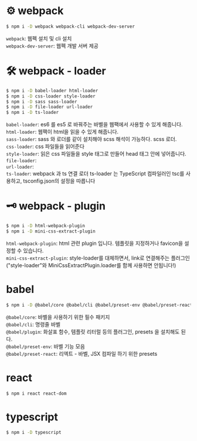# ⚙️ webpack

```bash
$ npm i -D webpack webpack-cli webpack-dev-server
```

`webpack`: 웹펙 설치 및 cli 설치  
`webpack-dev-server`: 웹펙 개발 서버 제공

# 🛠 webpack - loader

```bash
$ npm i -D babel-loader html-loader
$ npm i -D css-loader style-loader
$ npm i -D sass sass-loader
$ npm i -D file-loader url-loader
$ npm i -D ts-loader
```

`babel-loader`: es6 를 es5 로 바꿔주는 바벨을 웹팩에서 사용할 수 있게 해줍니다.  
`html-loader`: 웹팩이 html을 읽을 수 있게 해줍니다.  
`sass-loader`: sass 와 로더를 같이 설치해야 scss 해석이 가능하다. scss 로더.  
`css-loader`: css 파일들을 읽어준다  
`style-loader`: 읽은 css 파일들을 style 태그로 만들어 head 태그 안에 넣어줍니다.  
`file-loader`:  
`url-loader`:  
`ts-loader`: webpack 과 ts 연결 로더 ts-loader 는 TypeScript 컴파일러인 tsc를 사용하고, tsconfig.json의 설정을 따릅니다

# 🗝 webpack - plugin

```bash
$ npm i -D html-webpack-plugin
$ npm i -D mini-css-extract-plugin
```

`html-webpack-plugin`: html 관련 plugin 입니다. 템플릿을 지정하거나 favicon을 설정할 수 있습니다.  
`mini-css-extract-plugin`: style-loader를 대체하면서, link로 연결해주는 플러그인  
("style-loader"와 MiniCssExtractPlugin.loader를 함께 사용하면 안됩니다!)

# babel

```bash
$ npm i -D @babel/core @babel/cli @babel/preset-env @babel/preset-react
```

`@babel/core`: 바벨을 사용하기 위한 필수 패키지  
`@babel/cli`: 명령줄 바벨  
`@babel/plugin`: 화살표 함수, 템플릿 리터럴 등의 플러그인, presets 을 설치해도 된다.  
`@babel/preset-env`: 바벨 기능 모음  
`@babel/preset-react`: 리엑트 - 바벨, JSX 컴파일 하기 위한 presets

# react

```bash
$ npm i react react-dom
```

# typescript

```bash
$ npm i -D typescript
```
